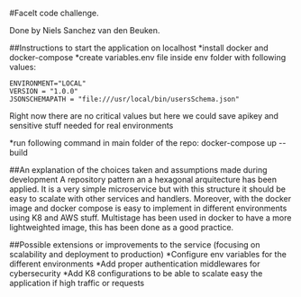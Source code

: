 #FaceIt code challenge.

Done by Niels Sanchez van den Beuken.

##Instructions to start the application on localhost
*install docker and docker-compose
*create variables.env file inside env folder with following values:

```[env]
ENVIRONMENT="LOCAL"
VERSION = "1.0.0"
JSONSCHEMAPATH = "file:///usr/local/bin/usersSchema.json"
```

Right now there are no critical values but here we could save apikey and sensitive stuff needed for real environments

\*run following command in main folder of the repo: docker-compose up --build

##An explanation of the choices taken and assumptions made during development
A repository pattern an a hexagonal arquitecture has been applied. It is a very simple microservice but with this structure it should be easy to scalate with other services and handlers.
Moreover, with the docker image and docker compose is easy to implement in different environments using K8 and AWS stuff. Multistage has been used in docker to have a more lightweighted image, this has been done as a good practice.

##Possible extensions or improvements to the service (focusing on scalability and deployment to production)
*Configure env variables for the different environments
*Add proper authentication middlewares for cybersecurity
\*Add K8 configurations to be able to scalate easy the application if high traffic or requests
